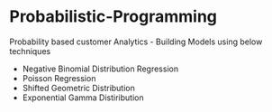 # Probabilistic-Programming
Probability based customer Analytics - Building Models using below techniques
* Negative Binomial Distribution Regression
* Poisson Regression
* Shifted Geometric Distribution
* Exponential Gamma Distiribution

